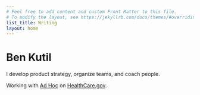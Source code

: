 ```yaml
---
# Feel free to add content and custom Front Matter to this file.
# To modify the layout, see https://jekyllrb.com/docs/themes/#overriding-theme-defaults
list_title: Writing
layout: home
---
```


# Ben Kutil
I develop product strategy, organize teams, and coach people. 

Working with [Ad Hoc](https://adhoc.team) on [HealthCare.gov](https://healthcare.gov).
